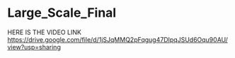 # Large_Scale_Final

HERE IS THE VIDEO LINK 
https://drive.google.com/file/d/1jSJqMMQ2pFqgug47DIpqJSUd6Oqu90AU/view?usp=sharing
